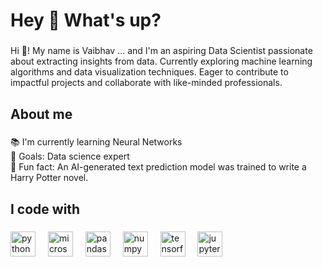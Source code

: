 <h1 align="left">Hey 👋 What's up?</h1>

###

<p align="left">Hi 👋! My name is Vaibhav ... and I'm an aspiring Data Scientist passionate about extracting insights from data. Currently exploring machine learning algorithms and data visualization techniques. Eager to contribute to impactful projects and collaborate with like-minded professionals.</p>

###

<h2 align="left">About me</h2>

###

<p align="left">📚 I'm currently learning Neural Networks<br>🎯 Goals: Data science expert<br>🎲 Fun fact: An AI-generated text prediction model was trained to write a Harry Potter novel.</p>

###

<h2 align="left">I code with</h2>

###

<div align="left">
  <img src="https://cdn.jsdelivr.net/gh/devicons/devicon/icons/python/python-original.svg" height="40" alt="python logo"  />
  <img width="12" />
  <img src="https://cdn.jsdelivr.net/gh/devicons/devicon/icons/microsoftsqlserver/microsoftsqlserver-plain.svg" height="40" alt="microsoftsqlserver logo"  />
  <img width="12" />
  <img src="https://cdn.jsdelivr.net/gh/devicons/devicon/icons/pandas/pandas-original.svg" height="40" alt="pandas logo"  />
  <img width="12" />
  <img src="https://cdn.jsdelivr.net/gh/devicons/devicon/icons/numpy/numpy-original.svg" height="40" alt="numpy logo"  />
  <img width="12" />
  <img src="https://cdn.jsdelivr.net/gh/devicons/devicon/icons/tensorflow/tensorflow-original.svg" height="40" alt="tensorflow logo"  />
  <img width="12" />
  <img src="https://cdn.jsdelivr.net/gh/devicons/devicon/icons/jupyter/jupyter-original.svg" height="40" alt="jupyter logo"  />
</div>

###
